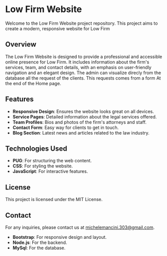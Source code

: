 # Low Firm Website

Welcome to the Low Firm Website project repository. This project aims to create a modern, responsive website for Low Firm

## Overview

The Low Firm Website is designed to provide a professional and accessible online presence for Low Firm. It includes information about the firm's services, team, and contact details, with an emphasis on user-friendly navigation and an elegant design.
The admin can visualize direcly from the database all the request of the clients. This requests comes from a form At the end of the Home page.

## Features

- **Responsive Design**: Ensures the website looks great on all devices.
- **Service Pages**: Detailed information about the legal services offered.
- **Team Profiles**: Bios and photos of the firm's attorneys and staff.
- **Contact Form**: Easy way for clients to get in touch.
- **Blog Section**: Latest news and articles related to the law industry.

## Technologies Used

- **PUG**: For structuring the web content.
- **CSS**: For styling the website.
- **JavaScript**: For interactive features.

## License

This project is licensed under the MIT License.

## Contact

For any inquiries, please contact us at [michelemancini.303@gmail.com](michelemancini.303@gmail.com).
- **Bootstrap**: For responsive design and layout.
- **Node.js**: For the backend.
- **MySql**: For the database.


